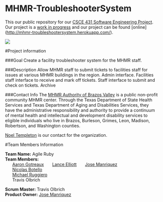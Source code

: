 # MHMR-TroubleshooterSystem
This our public repository for our [CSCE 431 Software Engineering Project](http://courses.cse.tamu.edu/csce431/walker/). Our project is a [work in progress](https://www.pivotaltracker.com/projects/1291382/overview) and our project can be found [online] (http://mhmr-troubleshootersystem.herokuapp.com/).


<img src="http://c1.staticflickr.com/9/8630/16705671331_6fbb523c12_b.jpg" />

#Project information

###Goal
Create a facility troubleshooter system for the MHMR staff. 

###Description
Allow MHMR staff to submit tickets to facilities staff for issues at various MHMR buildings in the region. Admin interface. Facilities staff interface to receive and mark off tickets. Staff interface to submit and check on tickets. Archive 

###Contact Info
The [MHMR Authority of Brazos Valley](http://mhmrabv.org/) is a public non-profit community MHMR center. Through the Texas Department of State Health Services and Texas Department of Aging and Disabilities Services, they have the administrative responsibility and authority to provide a continuum of mental health and intellectual and development disability services to eligible individuals who live in Brazos, Burleson, Grimes, Leon, Madison, Robertson, and Washington counties. 

[Noel Templeton](mailto:ntempleton@mhmrabv.org) is our contact for the organization. 


#Team Members Information

**Team Name:** Agile Ruby   
**Team Members:**    
&nbsp;&nbsp;&nbsp;&nbsp;&nbsp;&nbsp;[Aaron Gotreaux](https://github.com/atgotreaux)
&nbsp;&nbsp;&nbsp;&nbsp;&nbsp;&nbsp;[Lance Elliott](https://github.com/renzigalenzi)
&nbsp;&nbsp;&nbsp;&nbsp;&nbsp;&nbsp;[Jose Manriquez](https://github.com/josejlm2)    
&nbsp;&nbsp;&nbsp;&nbsp;&nbsp;&nbsp;[Nicolas Botello](https://github.com/bote795)    
&nbsp;&nbsp;&nbsp;&nbsp;&nbsp;&nbsp;[Michael Ruggiero](https://github.com/Ruggiero3x)    
&nbsp;&nbsp;&nbsp;&nbsp;&nbsp;&nbsp;Travis Olbrich    

**Scrum Master:** Travis Olbrich    
**Product Owner:** [Jose Manriquez](https://github.com/josejlm2)

